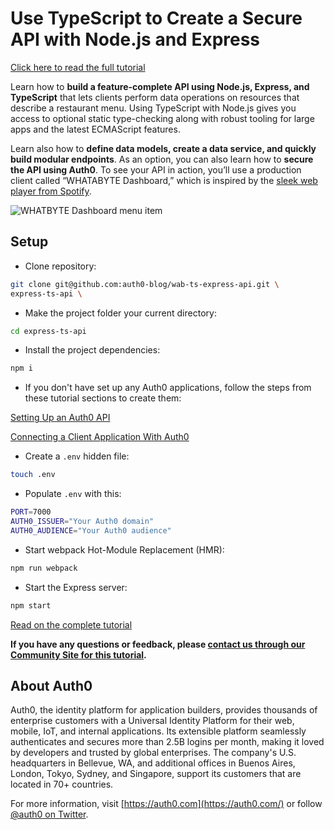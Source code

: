 # Use TypeScript to Create a Secure API with Node.js and Express

[Click here to read the full tutorial](https://auth0.com/blog/use-typescript-to-create-a-secure-api-with-nodejs-and-express-adding-authentication-authorization/)

Learn how to **build a feature-complete API using Node.js, Express, and TypeScript** that lets clients perform data operations on resources that describe a restaurant menu. Using TypeScript with Node.js gives you access to optional static type-checking along with robust tooling for large apps and the latest ECMAScript features.

Learn also how to **define data models, create a data service, and quickly build modular endpoints**. As an option, you can also learn how to **secure the API using Auth0**. To see your API in action, you’ll use a production client called “WHATABYTE Dashboard,” which is inspired by the [sleek web player from Spotify](https://open.spotify.com/search).

![WHATBYTE Dashboard menu item](https://cdn.auth0.com/blog/developing-a-secure-api-with-nestjs/whatabyte-dashboard-menu-item.png)

## Setup

- Clone repository:

```bash
git clone git@github.com:auth0-blog/wab-ts-express-api.git \
express-ts-api \
```

- Make the project folder your current directory:

```bash
cd express-ts-api
```

- Install the project dependencies:

```bash
npm i
```

- If you don't have set up any Auth0 applications, follow the steps from these tutorial sections to create them:

<a href="https://auth0.com/blog/use-typescript-to-create-a-secure-api-with-nodejs-and-express-adding-authentication-authorization/">Setting Up an Auth0 API</a>

<a href="https://auth0.com/blog/use-typescript-to-create-a-secure-api-with-nodejs-and-express-adding-authentication-authorization/#Creating-an-Auth0-Client-Application">Connecting a Client Application With Auth0</a>

- Create a `.env` hidden file:

```bash
touch .env
```

- Populate `.env` with this:

```bash
PORT=7000
AUTH0_ISSUER="Your Auth0 domain"
AUTH0_AUDIENCE="Your Auth0 audience"
```

- Start webpack Hot-Module Replacement (HMR):

```bash
npm run webpack
```

- Start the Express server:

```bash
npm start
```

[Read on the complete tutorial](https://auth0.com/blog/use-typescript-to-create-a-secure-api-with-nodejs-and-express-adding-authentication-authorization/)

**If you have any questions or feedback, please [contact us through our Community Site for this tutorial](https://community.auth0.com/t/use-typescript-to-create-a-secure-api-with-node-js-and-express/35336).**

## About Auth0

Auth0, the identity platform for application builders, provides thousands of enterprise customers with a Universal Identity Platform for their web, mobile, IoT, and internal applications. Its extensible platform seamlessly authenticates and secures more than 2.5B logins per month, making it loved by developers and trusted by global enterprises. The company's U.S. headquarters in Bellevue, WA, and additional offices in Buenos Aires, London, Tokyo, Sydney, and Singapore, support its customers that are located in 70+ countries.

For more information, visit [https://auth0.com](https://auth0.com/) or follow [@auth0 on Twitter](https://twitter.com/auth0).
